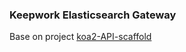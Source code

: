 ### Keepwork Elasticsearch Gateway

Base on project [koa2-API-scaffold](https://github.com/leopoldchen/koa2-API-scaffold)
